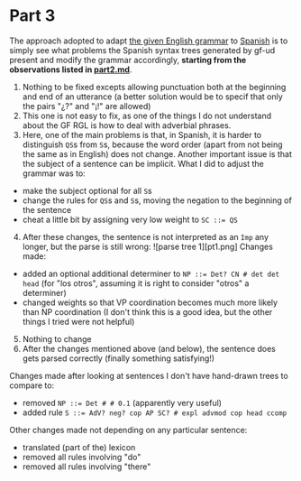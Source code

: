 # Part 3
The approach adopted to adapt [the given English grammar](https://github.com/harisont/comp-syntax-2020/blob/master/lab1/chapter4/English.dbnf) to [Spanish](https://github.com/harisont/comp-syntax-2020/blob/master/lab1/chapter4/Spanish.dbnf) is to simply see what problems the Spanish syntax trees generated by gf-ud present and modify the grammar accordingly, __starting from the observations listed in [part2.md](https://github.com/harisont/comp-syntax-2020/blob/master/lab1/chapter4/part2.md)__.

1. Nothing to be fixed excepts allowing punctuation both at the beginning and end of an utterance (a better solution would be to specif that only the pairs "¿?" and "¡!" are allowed)
2. This one is not easy to fix, as one of the things I do not understand about the GF RGL is how to deal with adverbial phrases.
3. Here, one of the main problems is that, in Spanish, it is harder to distinguish `QS`s from `S`s, because the word order (apart from not being the same as in English) does not change. Another important issue is that the subject of a sentence can be implicit. What I did to adjust the grammar was to:
  - make the subject optional for all `S`s
  - change the rules for `QS`s and `S`s, moving the negation to the beginning of the sentence
  - cheat a little bit by assigning very low weight to `SC ::= QS`
4. After these changes, the sentence is not interpreted as an `Imp` any longer, but the parse is still wrong:
![parse tree 1][pt1.png]
Changes made:
  - added an optional additional determiner to `NP ::= Det? CN # det det head` (for "los otros", assuming it is right to consider "otros" a determiner)
  - changed weights so that VP coordination becomes much more likely than NP coordination (I don't think this is a good idea, but the other things I tried were not helpful)
5. Nothing to change
6. After the changes mentioned above (and below), the sentence does gets parsed correctly (finally something satisfying!)

Changes made after looking at sentences I don't have hand-drawn trees to compare to:

- removed `NP ::= Det # # 0.1` (apparently very useful)
- added rule `S ::= AdV? neg? cop AP SC? # expl advmod cop head ccomp`

Other changes made not depending on any particular sentence:

- translated (part of the) lexicon
- removed all rules involving "do"
- removed all rules involving "there"

